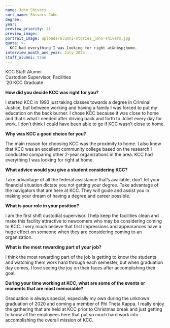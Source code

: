 ```yaml
---
name: John Shivers
sort_name: Shivers John
degree:
year:
preview_priority: 21
preview_image:
portrait_image: uploads/alumni-stories_john-shivers.jpg
quote: >-
  KCC had everything I was looking for right at&nbsp;home.
interview_month_and_year: July 2024
staff_alumni: true
---
```


KCC Staff Alumni<br>
Custodian Supervisor, Facilities<br>
’20 KCC Graduate

**How did you decide KCC was right for you?**

I started KCC in 1993 just taking classes towards a degree in Criminal Justice, but between working and having a family I was forced to put my education on the back burner. I chose KCC because it was close to home and that’s what I needed after driving back and forth to Joliet every day for work. I don’t think I could have been able to go if KCC wasn’t close to home. 

**Why was KCC a good choice for you?**

The main reason for choosing KCC was the proximity to home. I also knew that KCC was an excellent community college based on the research I conducted comparing other 2-year organizations in the area. KCC had everything I was looking for right at home.

**What advice would you give a student considering KCC?**

Take advantage of all the federal assistance that’s available, don’t let your financial situation dictate you not getting your degree. Take advantage of the navigators that are here at KCC. They will guide and assist you in making your dream of having a degree and career possible.

**What is your role in your position?**

I am the first shift custodial supervisor. I help keep the facilities clean and make this facility attractive to newcomers who may be considering coming to KCC. I very much believe that first impressions and appearances have a huge effect on someone when they are considering coming to an organization.

**What is the most rewarding part of your job?**

I think the most rewarding part of the job is getting to know the students and watching them work hard through each semester, but when graduation day comes, I love seeing the joy on their faces after accomplishing their goal.

**During your time working at KCC, what are some of the events or moments that are most memorable?**

Graduation is always special, especially my own during the unknown graduation of 2020 and coming a member of Phi Theta Kappa. I really enjoy the gathering that are held at KCC prior to Christmas break and just getting to know all the employees here that put so much hard work into accomplishing the overall mission of KCC.
